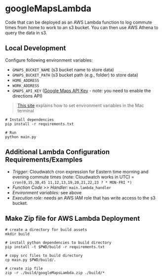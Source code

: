 # googleMapsLambda

Code that can be deployed as an AWS Lambda function to log commute times from home to work to an s3 bucket. You can then use AWS Athena to query the data in s3.

## Local Development

Configure following environment variables:
- `GMAPS_BUCKET_NAME` (s3 bucket name to store data)
- `GMAPS_BUCKET_PATH` (s3 bucket path (e.g.,  folder) to store data)
- `HOME_ADDRESS`
- `WORK_ADDRESS`
- `GMAPS_API_KEY` ([Google Maps API Key](https://developers.google.com/maps/documentation/directions/) - note: you need to enable the directions API)

>[This site](http://www.dowdandassociates.com/blog/content/howto-set-an-environment-variable-in-mac-os-x-terminal-only/) explains how to set environment variables in the Mac terminal

```
# Install dependencies
pip install -r requirements.txt

# Run
python main.py
```

## Additional Lambda Configuration Requirements/Examples

* *Trigger:* Cloudwatch cron expression for Eastern time morning and evening commute times (note: Cloudwatch works in UTC) = `cron(0,15,30,45 11,12,13,19,20,21,22,23 ? * MON-FRI *)`
* *Function Code >> Handler:* `main.lambda_handler`
* *Environment variables:* see above
* *Execution role:* needs an AWS IAM role that has write access to the s3 bucket.

## Make Zip file for AWS Lambda Deployment

```
# create a directory for build assets
mkdir build

# install python dependencies to build directory
pip install -t $PWD/build -r requirements.txt

# copy src files to build directory
cp main.py $PWD/build/.

# create zip file
zip -r ./build/googleMapsLambda.zip ./build/*
```

